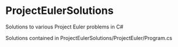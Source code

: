 # ProjectEulerSolutions
Solutions to various Project Euler problems in C#

Solutions contained in ProjectEulerSolutions/ProjectEuler/Program.cs